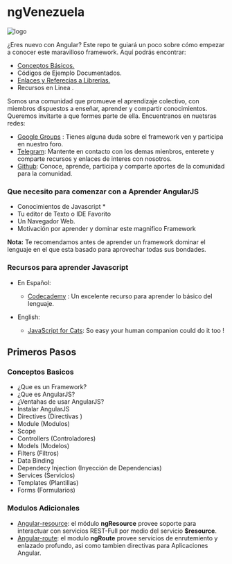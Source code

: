 # ngVenezuela
![logo](https://github.com/ngVenezuela/press-kit/blob/master/img/logo/logo_angular.png)

¿Eres nuevo con Angular? Este repo te guiará un poco sobre cómo empezar a conocer este maravilloso framework. Aquí podrás encontrar:

  - [Conceptos Básicos.](#conceptos-basicos) 
  - Códigos de Ejemplo Documentados.
  - [Enlaces y Referecias a Librerias.](#modulos-adicionales)
  - Recursos en Linea .


Somos una comunidad que promueve el aprendizaje colectivo, con miembros dispuestos a enseñar, aprender y compartir conocimientos. Queremos invitarte a que formes parte de ella. Encuentranos en nuetsras redes:

 - [Google Groups](bit.ly/ng-venezuela-google-groups) : Tienes alguna duda sobre el framework ven y participa en nuestro foro.
 - [Telegram](bit.ly/ng-venezuela-telegram): Ḿantente en contacto con los demas mienbros, enterete y comparte recursos y enlaces de interes con nosotros.
 - [Github](https://github.com/ngVenezuela): Conoce, aprende, participa y comparte aportes de la comunidad para la comunidad.



### Que necesito para comenzar con a Aprender AngularJS

* Conocimientos de Javascript *
* Tu editor de Texto o IDE Favorito
* Un Navegador Web. 
* Motivación por aprender y dominar este magnifico Framework

**Nota:** Te recomendamos antes de aprender un framework dominar el lenguaje en el que esta basado para aprovechar todas sus bondades.

### Recursos para aprender Javascript
- En Español:
    - [Codecademy](https://www.codecademy.com/tracks/javascript) : Un excelente recurso para aprender lo básico del lenguaje.

- English:
    - [JavaScript for Cats](http://jsforcats.com/): So easy your human companion could do it too !


## Primeros Pasos
### Conceptos Basicos
- ¿Que es un Framework?
- ¿Que es AngularJS?
- ¿Ventahas de usar AngularJS?
- Instalar AngularJS
- Directives (Directivas )
- Module (Modulos)
- Scope
- Controllers (Controladores)
- Models (Modelos)
- Filters (Filtros)
- Data Binding
- Dependecy Injection (Inyección de Dependencias)
- Services (Servicios)
- Templates (Plantillas)
- Forms (Formularios)

### Modulos Adicionales

- [Angular-resource](https://code.angularjs.org/1.4.4/angular-resource.min.js): el módulo **ngResource** provee soporte para interactuar con servicios REST-Full por medio del servicio **$resource**. 
- [Angular-route](https://code.angularjs.org/1.4.4/angular-route.min.js): el modulo **ngRoute** provee servicios de enrutemiento y enlazado profundo, asi como tambien directivas para Aplicaciones Angular.
